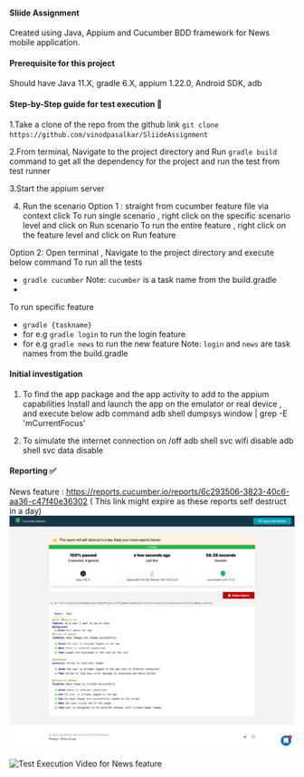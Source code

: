 #### Sliide Assignment
Created using Java, Appium and Cucumber BDD framework for News mobile application.



#### Prerequisite for this project
Should have Java 11.X, gradle 6.X, appium 1.22.0, Android SDK, adb




#### Step-by-Step guide for test execution 📜 <br>

1.Take a clone of the repo from the github link
``git clone https://github.com/vinodpasalkar/SliideAssignment``

2.From terminal, Navigate to the project directory and  Run ```gradle build``` command 
to get all the dependency for the project and run the test from test runner

3.Start the appium server

4. Run the scenario
   Option 1 : straight from cucumber feature file via context click
   To run single scenario , right click on the specific scenario level and click on Run scenario
   To run the entire feature , right click on the feature level and click on Run feature

Option 2: Open terminal , Navigate to the project directory and execute below command
To run all the tests
- `gradle cucumber`
  Note: `cucumber` is a task name from the build.gradle
-
To run specific feature
- `gradle {taskname}`
- for e.g `gradle login` to run the login feature
- for e.g `gradle news` to run the new feature
  Note: `login` and `news` are task names from the build.gradle




#### Initial investigation 
1. To find the app package and the app activity to add to the appium capabilities 
Install  and launch the app on the emulator or real device , and execute below adb command
adb shell dumpsys window | grep -E 'mCurrentFocus' 

2. To simulate the internet connection on /off
adb shell svc wifi disable
adb shell svc data disable




#### Reporting ✅

News feature : https://reports.cucumber.io/reports/6c293506-3823-40c6-aa36-c47f40e36302 ( This link might expire as these reports self destruct in a day)
![Report](News_Feature_Report.jpg)

![Test Execution Video for News feature](News__Feaure_Test_Execution.gif) 
